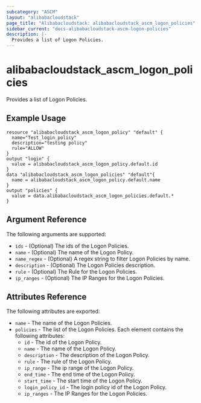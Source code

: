 ```yaml
---
subcategory: "ASCM"
layout: "alibabacloudstack"
page_title: "Alibabacloudstack: alibabacloudstack_ascm_logon_policies"
sidebar_current: "docs-alibabacloudstack-ascm-logon-policies"
description: |-
  Provides a list of Logon Policies.
---
```

# alibabacloudstack_ascm_logon_policies

Provides a list of Logon Policies.

## Example Usage

```
resource "alibabacloudstack_ascm_logon_policy" "default" {
  name="Test_login_policy"
  description="testing policy"
  rule="ALLOW"
}
output "login" {
  value = alibabacloudstack_ascm_logon_policy.default.id
}
data "alibabacloudstack_ascm_logon_policies" "default"{
  name = alibabacloudstack_ascm_logon_policy.default.name
}
output "policies" {
  value = data.alibabacloudstack_ascm_logon_policies.default.*
}
```
## Argument Reference

The following arguments are supported:

* `ids` - (Optional) The ids of the Logon Policies.
* `name` - (Optional) The name of the Logon Policy.
* `name_regex` - (Optional) A regex string to filter Logon Policies by name.
* `description` - (Optional) The Logon Policies description.
* `rule` - (Optional) The Rule for the Logon Policies.
* `ip_ranges` - (Optional) The IP Ranges for the Logon Policies.


## Attributes Reference

The following attributes are exported:

* `name` - The name of the Logon Policies. 
* `policies` - The list of the Logon Policies. Each element contains the following attributes:
    * `id` - The id of the Logon Policy.
    * `name` - The name of the Logon Policy.
    * `description` - The description of the Logon Policy.
    * `rule` - The rule of the Logon Policy.
    * `ip_range` - The ip range of the Logon Policy.
    * `end_time` - The end time of the Logon Policy.
    * `start_time` - The start time of the Logon Policy.
    * `login_policy_id` - The login policy id of the Logon Policy.
    * `ip_ranges` - The IP Ranges for the Logon Policies.
